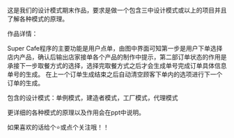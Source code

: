 这是我们的设计模式期末作品，要求是做一个包含三中设计模式或以上的项目并且了解各种模式的原理。

作品详情：

Super Cafe程序的主要功能是用户点单，由图中界面可知第一步是用户下单选择店内产品，确认后输出店家接单各个产品的制作中提示，第二部订单状态的作用是承接下一步取餐方式的选择，选择完取餐方式之后才会生成单号完成订单具体信息单号的生成。
在上一个订单生成结束之后自动清空顾客下单内的选项进行下一个订单的生成。

包含的设计模式：单例模式，建造者模式，工厂模式，代理模式

更详细的各种模式的原理以及作用会在ppt中说明。


如果喜欢的话给个⭐或点个关注哦！！
